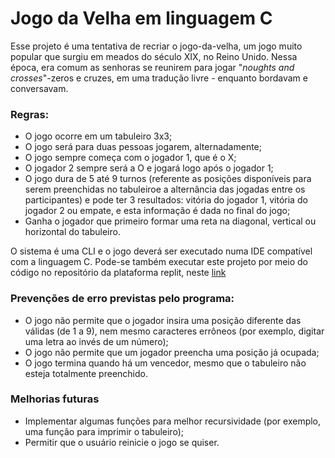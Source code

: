 # Jogo da Velha em linguagem C

Esse projeto é uma tentativa de recriar o jogo-da-velha, um jogo muito popular que surgiu em meados do século XIX, no Reino Unido. Nessa época, era comum as senhoras se reunirem para jogar "*noughts and crosses*"-zeros e cruzes, em uma tradução livre - enquanto bordavam e conversavam. 

### Regras:
- O jogo ocorre em um tabuleiro 3x3;
- O jogo será para duas pessoas jogarem, alternadamente;
- O jogo sempre começa com o jogador 1, que é o X;
- O jogador 2 sempre será a O e jogará logo após o jogador 1;
- O jogo dura de 5 até 9 turnos (referente as posições disponíveis para serem preenchidas no tabuleiroe a alternância das jogadas entre os participantes) e  pode ter 3 resultados: vitória do jogador 1, vitória do jogador 2 ou empate, e esta informação é dada no final do jogo;
- Ganha o jogador que primeiro formar uma reta na diagonal, vertical ou horizontal do tabuleiro.

O sistema é uma CLI  e o jogo deverá ser executado numa IDE compatível com a linguagem C. Pode-se também executar este projeto por meio do código no repositório da plataforma replit, neste [link](https://replit.com/@taisegoulart/JogoDaVelhaMelhorado#main.c "link")

### Prevenções de erro previstas pelo programa:
- O jogo não permite que o jogador insira uma posição diferente das válidas (de 1 a 9), nem mesmo caracteres errôneos (por exemplo, digitar uma letra ao invés de um número);
- O jogo não permite que um jogador preencha uma posição já ocupada;
- O jogo termina quando há um vencedor, mesmo que o tabuleiro não esteja totalmente preenchido.

### Melhorias futuras
- Implementar algumas funções para melhor recursividade (por exemplo, uma função para imprimir o tabuleiro);
- Permitir que o usuário reinicie o jogo se quiser.
